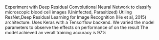 Experiment with Deep Residual Convolutional Neural Network to classify microscopic blood cell images (Uninfected, Parasitized)
Utiling ResNet,Deep Residual Learning for Image Recognition (He et al, 2015) architecture. 
Uses Keras with a Tensorflow backend. 
We varied the model parameters to observe the effects on performance of on the result
The model achieved an verall training accuracy is 97%


